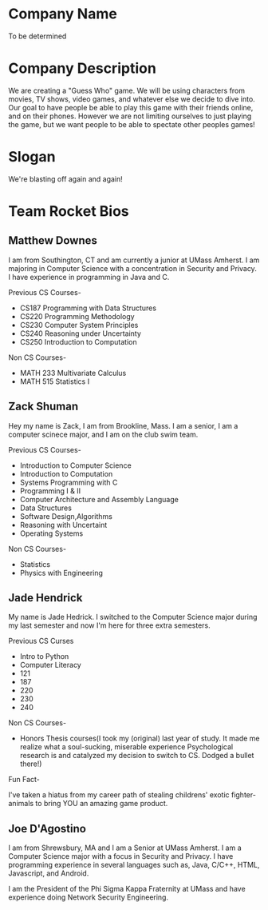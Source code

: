 Company Name
============

To be determined

Company Description
===================

We are creating a "Guess Who" game. 
We will be using characters from movies, TV shows, video games, and whatever else we decide to dive into. 
Our goal to have people be able to play this game with their friends online, and on their phones. 
However we are not limiting ourselves to just playing the game, 
but we want people to be able to spectate other peoples games!

Slogan
======

We're blasting off again and again!


Team Rocket Bios
================

Matthew Downes
--------------

I am from Southington, CT and am currently a junior at UMass Amherst. I am majoring in Computer Science with a concentration in Security and Privacy. I have experience in programming in Java and C.

Previous CS Courses-
  - CS187 Programming with Data Structures
  - CS220 Programming Methodology
  - CS230 Computer System Principles
  - CS240 Reasoning under Uncertainty 
  - CS250 Introduction to Computation

Non CS Courses-
  - MATH 233 Multivariate Calculus
  - MATH 515 Statistics I

Zack Shuman
-----------

Hey my name is Zack, I am from Brookline, Mass. I am a senior, I am a computer scinece major, and I am on the club swim team.

Previous CS Courses-
  -  Introduction to Computer Science 
  -  Introduction to Computation
  -  Systems Programming with C
  -  Programming I & II
  -  Computer Architecture and Assembly Language
  -  Data Structures
  -  Software Design,Algorithms
  -  Reasoning with Uncertaint  
  -  Operating Systems

Non CS Courses-
  - Statistics 
  - Physics with Engineering

Jade Hendrick
-------------

My name is Jade Hedrick. I switched to the Computer Science major during my last semester and now I'm here for three extra semesters.

Previous CS Curses
  - Intro to Python
  - Computer Literacy
  - 121
  - 187 
  - 220 
  - 230 
  - 240

Non CS Courses- 
  - Honors Thesis courses(I took my (original) last year of study. It made me realize what a soul-sucking, miserable experience Psychological research is and catalyzed my decision to switch to CS. Dodged a bullet there!)

Fun Fact-

I've taken a hiatus from my career path of stealing childrens' exotic fighter-animals to bring YOU an amazing game product.

Joe D'Agostino
--------------

 I am from Shrewsbury, MA and I am a Senior at UMass Amherst. I am a Computer Science major with a focus in Security and Privacy. I have programming experience in several languages such as, Java, C/C++, HTML, Javascript, and Android.
 
 I am the President of the Phi Sigma Kappa Fraternity at UMass and have experience doing Network Security Engineering.
